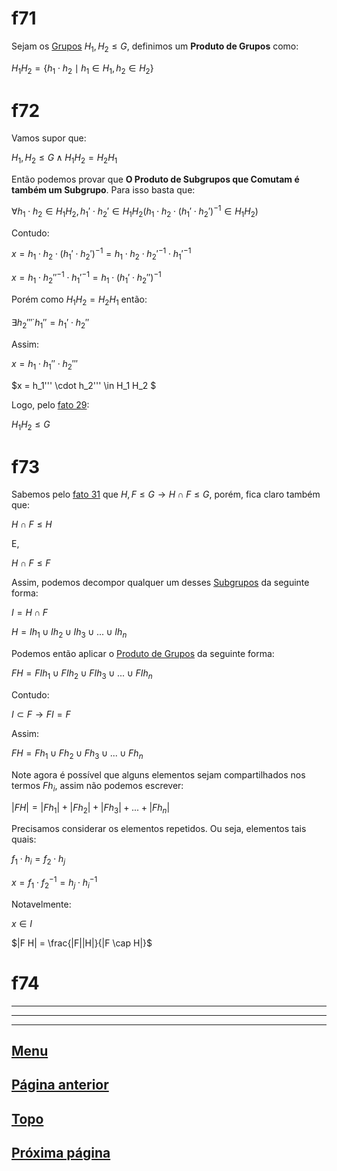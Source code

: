 # f71

Sejam os [Grupos](/page%201.md#f11) $H_1, H_2 \le G$, definimos um **Produto de Grupos** como:

$H_1  H_2 = \lbrace h_1 \cdot h_2 \mid h_1 \in H_1, h_2 \in H_2 \rbrace$

# f72

Vamos supor que:

$H_1, H_2 \le G \land H_1  H_2 = H_2  H_1$

Então podemos provar que **O Produto de Subgrupos que Comutam é também um Subgrupo**. Para isso basta que:

$\forall h_1 \cdot h_2 \in H_1 H_2, h_1' \cdot h_2' \in H_1 H_2 (h_1 \cdot h_2 \cdot (h_1' \cdot h_2')^{-1} \in H_1 H_2)$

Contudo:

$x = h_1 \cdot h_2 \cdot (h_1' \cdot h_2')^{-1} = h_1 \cdot h_2 \cdot h_2'^{-1} \cdot h_1'^{-1}$

$x = h_1 \cdot h_2''^{-1} \cdot h_1'^{-1} = h_1 \cdot (h_1' \cdot h_2'')^{-1}$

Porém como $H_1  H_2 = H_2  H_1$ então:

$\exists h_2'''^ \cdot h_1'' = h_1' \cdot h_2''$

Assim:

$x = h_1 \cdot h_1'' \cdot h_2'''$

$x = h_1''' \cdot h_2''' \in H_1 H_2 $

Logo, pelo [fato 29](/page%203.md#f29):

$H_1 H_2 \le G$

# f73

Sabemos pelo [fato 31](/page%203.md#31) que $H, F \le G \to H \cap F \le G$, porém, fica claro também que:

$H \cap F \le H$

E,

$H \cap F \le F$

Assim, podemos decompor qualquer um desses [Subgrupos](/page%203.md#27) da seguinte forma:

$I = H \cap F$

$H = I h_1 \cup I h_2 \cup I h_3 \cup ... \cup I h_n$

Podemos então aplicar o [Produto de Grupos](#f71) da seguinte forma:

$F H = F I h_1 \cup F I h_2 \cup F I h_3 \cup ... \cup F I h_n$

Contudo:

$I \subset F \to F I = F$

Assim:

$F H = F h_1 \cup F h_2 \cup F h_3 \cup ... \cup F h_n$

Note agora é possível que alguns elementos sejam compartilhados nos termos $F h_i$, assim não podemos escrever:

$|F H| = |F h_1| + |F h_2| + |F h_3| + ... + |F h_n|$

Precisamos considerar os elementos repetidos. Ou seja, elementos tais quais:

$f_1 \cdot h_i = f_2 \cdot h_j$

$x = f_1 \cdot f_2^{-1} = h_j \cdot h_i^{-1}$

Notavelmente:

$x \in I$

$|F H| = \frac{|F||H|}{|F \cap H|}$

# f74



---
---
---

## [Menu](/readme.md)

## [Página anterior](/page%206.md)

## [Topo](#f71)

## [Próxima página](/page%208.md)
